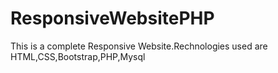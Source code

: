 # ResponsiveWebsitePHP
This is a complete Responsive Website.Rechnologies used are HTML,CSS,Bootstrap,PHP,Mysql
